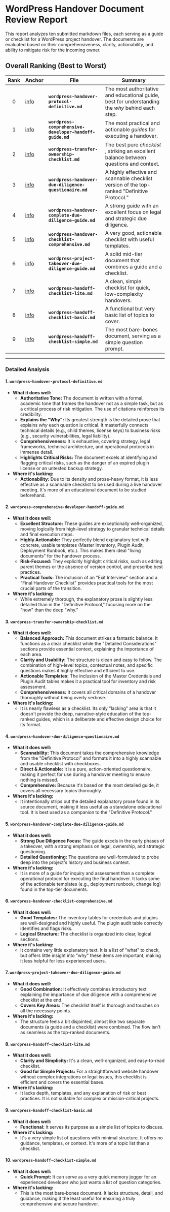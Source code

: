 # WordPress Handover Document Review Report

This report analyzes ten submitted markdown files, each serving as a guide or checklist for a WordPress project handover. The documents are evaluated based on their comprehensiveness, clarity, actionability, and ability to mitigate risk for the incoming owner.

## Overall Ranking (Best to Worst)

| Rank | Anchor                                                       | File                                                     | Summary                                                                                          |
| :--: | ------------------------------------------------------------ | -------------------------------------------------------- | ------------------------------------------------------------------------------------------------ |
| 0    | [info](#1-wordpress-handover-protocol-definitivemd)          | **`wordpress-handover-protocol-definitive.md`**          | The most authoritative and educational guide, best for understanding the *why* behind each step. |
| 1    | [info](#2-wordpress-comprehensive-developer-handoff-guidemd) | **`wordpress-comprehensive-developer-handoff-guide.md`** | The most practical and actionable *guides* for executing a handover.                             |
| 2    | [info](#3-wordpress-transfer-ownership-checklistmd)          | **`wordpress-transfer-ownership-checklist.md`**          | The best pure *checklist* , striking an excellent balance between questions and context.         |
| 3    | [info](#4-wordpress-handover-due-diligence-questionairemd)   | **`wordpress-handover-due-diligence-questionaire.md`**   | A highly effective and scannable checklist version of the top-ranked "Definitive Protocol."      |
| 4    | [info](#5-wordpress-handover-complete-due-diligence-guidemd) | **`wordpress-handover-complete-due-diligence-guide.md`** | A strong guide with an excellent focus on legal and strategic due diligence.                     |
| 5    | [info](#6-wordpress-handover-checklist-comprehensivemd)      | **`wordpress-handover-checklist-comprehensive.md`**      | A very good, actionable checklist with useful templates.                                         |
| 6    | [info](#7-wordpress-project-takeover-due-diligence-guidemd)  | **`wordpress-project-takeover-due-diligence-guide.md`**  | A solid mid-tier document that combines a guide and a checklist.                                 |
| 7    | [info](#8-wordpress-handoff-checklist-litemd)                | **`wordpress-handoff-checklist-lite.md`**                | A clean, simple checklist for quick, low-complexity handovers.                                   |
| 8    | [info](#9-wordpress-handoff-checklist-basicmd)               | **`wordpress-handoff-checklist-basic.md`**               | A functional but very basic list of topics to cover.                                             |
| 9    | [info](#10-wordpress-handoff-checklist-simplemd)             | **`wordpress-handoff-checklist-simple.md`**              | The most bare-bones document, serving as a simple question prompt.                               |

---

### Detailed Analysis

#### 1. `wordpress-handover-protocol-definitive.md`

- **What it does well:**
  - **Authoritative Tone:** The document is written with a formal, academic tone that frames the handover not as a simple task, but as a critical process of risk mitigation. The use of citations reinforces its credibility.
  - **Explains the "Why":** Its greatest strength is the detailed prose that explains *why* each question is critical. It masterfully connects technical details (e.g., child themes, license keys) to business risks (e.g., security vulnerabilities, legal liability).
  - **Comprehensiveness:** It is exhaustive, covering strategy, legal frameworks, technical architecture, and operational protocols in immense detail.
  - **Highlights Critical Risks:** The document excels at identifying and flagging critical risks, such as the danger of an expired plugin license or an untested backup strategy.
- **Where it's lacking:**
  - **Actionability:** Due to its density and prose-heavy format, it is less effective as a scannable checklist to be used during a live handover meeting. It's more of an educational document to be studied beforehand.

#### 2. `wordpress-comprehensive-developer-handoff-guide.md`

- **What it does well:**
  - **Excellent Structure:** These guides are exceptionally well-organized, moving logically from high-level strategy to granular technical details and final execution steps.
  - **Highly Actionable:** They perfectly blend explanatory text with concrete, usable templates (Master Inventory, Plugin Audit, Deployment Runbook, etc.). This makes them ideal "living documents" for the handover process.
  - **Risk-Focused:** They explicitly highlight critical risks, such as editing parent themes or the absence of version control, and prescribe best practices.
  - **Practical Tools:** The inclusion of an "Exit Interview" section and a "Final Handover Checklist" provides practical tools for the most crucial parts of the transition.
- **Where it's lacking:**
  - While extremely thorough, the explanatory prose is slightly less detailed than in the "Definitive Protocol," focusing more on the "how" than the deep "why."

#### 3. `wordpress-transfer-ownership-checklist.md`

- **What it does well:**
  - **Balanced Approach:** This document strikes a fantastic balance. It functions as a clear checklist while the "Detailed Considerations" sections provide essential context, explaining the importance of each area.
  - **Clarity and Usability:** The structure is clean and easy to follow. The combination of high-level topics, contextual notes, and specific questions makes it highly effective and efficient to use.
  - **Actionable Templates:** The inclusion of the Master Credentials and Plugin Audit tables makes it a practical tool for inventory and risk assessment.
  - **Comprehensiveness:** It covers all critical domains of a handover thoroughly without being overly verbose.
- **Where it's lacking:**
  - It is nearly flawless as a checklist. Its only "lacking" area is that it doesn't provide the deep, narrative-style education of the top-ranked guides, which is a deliberate and effective design choice for its format.

#### 4. `wordpress-handover-due-diligence-questionaire.md`

- **What it does well:**
  - **Scannability:** This document takes the comprehensive knowledge from the "Definitive Protocol" and formats it into a highly scannable and usable checklist with checkboxes.
  - **Direct & Actionable:** It is a pure, action-oriented questionnaire, making it perfect for use during a handover meeting to ensure nothing is missed.
  - **Comprehensive:** Because it's based on the most detailed guide, it covers all necessary topics thoroughly.
- **Where it's lacking:**
  - It intentionally strips out the detailed explanatory prose found in its source document, making it less useful as a standalone educational tool. It is best used as a companion to the "Definitive Protocol."

#### 5. `wordpress-handover-complete-due-diligence-guide.md`

- **What it does well:**
  - **Strong Due Diligence Focus:** The guide excels in the early phases of a takeover, with a strong emphasis on legal, ownership, and strategic questioning.
  - **Detailed Questioning:** The questions are well-formulated to probe deep into the project's history and business context.
- **Where it's lacking:**
  - It is more of a guide for inquiry and assessment than a complete operational protocol for executing the final handover. It lacks some of the actionable templates (e.g., deployment runbook, change log) found in the top-tier documents.

#### 6. `wordpress-handover-checklist-comprehensive.md`

- **What it does well:**
  - **Good Templates:** The inventory tables for credentials and plugins are well-designed and highly useful. The plugin audit table correctly identifies and flags risks.
  - **Logical Structure:** The checklist is organized into clear, logical sections.
- **Where it's lacking:**
  - It contains very little explanatory text. It is a list of "what" to check, but offers little insight into "why" these items are important, making it less helpful for less experienced users.

#### 7. `wordpress-project-takeover-due-diligence-guide.md`

- **What it does well:**
  - **Good Combination:** It effectively combines introductory text explaining the importance of due diligence with a comprehensive checklist at the end.
  - **Covers Key Areas:** The checklist itself is thorough and touches on all the necessary points.
- **Where it's lacking:**
  - The structure feels a bit disjointed, almost like two separate documents (a guide and a checklist) were combined. The flow isn't as seamless as the top-ranked documents.

#### 8. `wordpress-handoff-checklist-lite.md`

- **What it does well:**
  - **Clarity and Simplicity:** It's a clean, well-organized, and easy-to-read checklist.
  - **Good for Simple Projects:** For a straightforward website handover without complex integrations or legal issues, this checklist is efficient and covers the essential bases.
- **Where it's lacking:**
  - It lacks depth, templates, and any explanation of risk or best practices. It is not suitable for complex or mission-critical projects.

#### 9. `wordpress-handoff-checklist-basic.md`

- **What it does well:**
  - **Functional:** It serves its purpose as a simple list of topics to discuss.
- **Where it's lacking:**
  - It's a very simple list of questions with minimal structure. It offers no guidance, templates, or context. It's more of a topic list than a checklist.

#### 10. `wordpress-handoff-checklist-simple.md`

- **What it does well:**
  - **Quick Prompt:** It can serve as a very quick memory jogger for an experienced developer who just wants a list of question categories.
- **Where it's lacking:**
  - This is the most bare-bones document. It lacks structure, detail, and guidance, making it the least useful for ensuring a truly comprehensive and secure handover.
